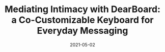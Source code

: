 ---
title: "Mediating Intimacy with DearBoard: a Co-Customizable Keyboard for Everyday Messaging"
collection: publications
permalink: /publication/2021-05-02-dearboard
excerpt: 'Co-customizations are collaborative customizations in messaging apps that all conversation members can view and change, e.g. the color of chat bubbles on Facebook Messenger. Co-customizations grant new opportunities for expressing intimacy; however, most apps offer private customizations only. To investigate how people in close relationships integrate co-customizations into their established communication app ecosystems, we built DearBoard: an Android keyboard that allows two people to co-customize its color theme and a toolbar of expression shortcuts (emojis and GIFs). In a 5-week field study with 18 pairs of couples, friends, and relatives, participants expressed their shared interests, history, and knowledge of each other through co-customizations that served as meaningful decorations, interface optimizations, conversation themes, and non-verbal channels for playful, affectionate interactions. The co-ownership of the co-customizations invited participants to negotiate who customizes what and for whom they customize. We discuss how co-customizations mediate intimacy through place-making efforts and suggest design opportunities.'
date: 2021-05-02
venue: 'CHI &apos;21: Proceedings of the 2021 CHI Conference on Human Factors in Computing Systems'
paperurl: 'https://dl.acm.org/doi/10.1145/3411764.3445757?cid=81500663869'
citation: 'Carla F. Griggio, Arissa J. Sato, Wendy E. Mackay, and Koji Yatani. 2021. Mediating Intimacy with DearBoard: a Co-Customizable Keyboard for Everyday Messaging. In Proceedings of the 2021 CHI Conference on Human Factors in Computing Systems (CHI &apos;21).'
authors: <strong>Carla F. Griggio</strong>, Arissa J. Sato, Wendy E. Mackay, and Koji Yatani
video: 'hgPL86aaz5Y'
---